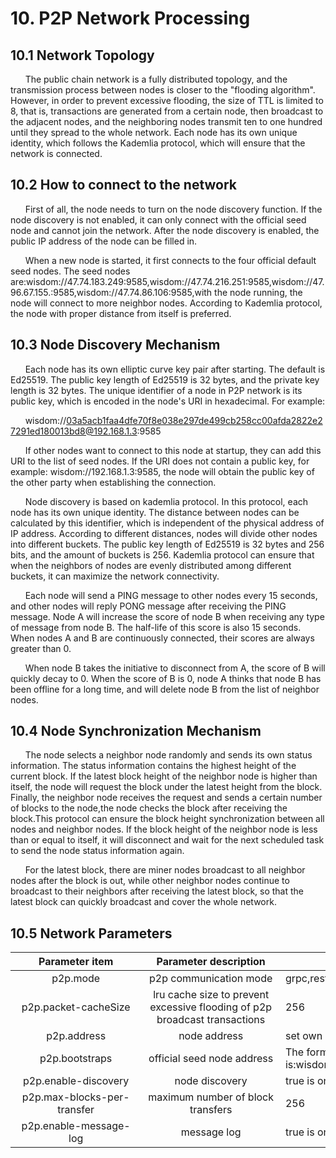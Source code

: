 # 10. P2P Network Processing
## 10.1 Network Topology
&#160;&#160;&#160;&#160;&#160;&#160;The public chain network is a fully distributed topology, and the transmission process between nodes is closer to the "flooding algorithm". However, in order to prevent excessive flooding, the size of TTL is limited to 8, that is, transactions are generated from a certain node, then broadcast to the adjacent nodes, and the neighboring nodes transmit ten to one hundred until they spread to the whole network. Each node has its own unique identity, which follows the Kademlia protocol, which will ensure that the network is connected.

## 10.2 How to connect to the network
&#160;&#160;&#160;&#160;&#160;&#160;First of all, the node needs to turn on the node discovery function. If the node discovery is not enabled, it can only connect with the official seed node and cannot join the network. After the node discovery is enabled, the public IP address of the node can be filled in.

&#160;&#160;&#160;&#160;&#160;&#160;When a new node is started, it first connects to the four official default seed nodes. The seed nodes are:wisdom://47.74.183.249:9585,wisdom://47.74.216.251:9585,wisdom://47.96.67.155.:9585,wisdom://47.74.86.106:9585,with the node running, the node will connect to more neighbor nodes. According to Kademlia protocol, the node with proper distance from itself is preferred.

## 10.3 Node Discovery Mechanism
&#160;&#160;&#160;&#160;&#160;&#160;Each node has its own elliptic curve key pair after starting. The default is Ed25519. The public key length of Ed25519 is 32 bytes, and the private key length is 32 bytes. The unique identifier of a node in P2P network is its public key, which is encoded in the node's URI in hexadecimal. For example:

 &#160;&#160;&#160;&#160;&#160;&#160;wisdom://03a5acb1faa4dfe70f8e038e297de499cb258cc00afda2822e27291ed180013bd8@192.168.1.3:9585

&#160;&#160;&#160;&#160;&#160;&#160;If other nodes want to connect to this node at startup, they can add this URI to the list of seed nodes. If the URI does not contain a public key, for example: wisdom://192.168.1.3:9585, the node will obtain the public key of the other party when establishing the connection.

&#160;&#160;&#160;&#160;&#160;&#160;Node discovery is based on kademlia protocol. In this protocol, each node has its own unique identity. The distance between nodes can be calculated by this identifier, which is independent of the physical address of IP address. According to different distances, nodes will divide other nodes into different buckets. The public key length of Ed25519 is 32 bytes and 256 bits, and the amount of buckets is 256. Kademlia protocol can ensure that when the neighbors of nodes are evenly distributed among different buckets, it can maximize the network connectivity.

&#160;&#160;&#160;&#160;&#160;&#160;Each node will send a PING message to other nodes every 15 seconds, and other nodes will reply PONG message after receiving the PING message. Node A will increase the score of node B when receiving any type of message from node B. The half-life of this score is also 15 seconds. When nodes A and B are continuously connected, their scores are always greater than 0.

&#160;&#160;&#160;&#160;&#160;&#160;When node B takes the initiative to disconnect from A, the score of B will quickly decay to 0. When the score of B is 0, node A thinks that node B has been offline for a long time, and will delete node B from the list of neighbor nodes.
## 10.4 Node Synchronization Mechanism
&#160;&#160;&#160;&#160;&#160;&#160;The node selects a neighbor node randomly and sends its own status information. The status information contains the highest height of the current block. If the latest block height of the neighbor node is higher than itself, the node will request the block under the latest height from the block. Finally, the neighbor node receives the request and sends a certain number of blocks to the node,the node checks the block after receiving the block.This protocol can ensure the block height synchronization between all nodes and neighbor nodes. If the block height of the neighbor node is less than or equal to itself, it will disconnect and wait for the next scheduled task to send the node status information again.

&#160;&#160;&#160;&#160;&#160;&#160;For the latest block, there are miner nodes broadcast to all neighbor nodes after the block is out, while other neighbor nodes continue to broadcast to their neighbors after receiving the latest block, so that the latest block can quickly broadcast and cover the whole network.
## 10.5 Network Parameters

|Parameter item|  <div style="width:155pt">Parameter description</div> |Effect
|:----:|:----:|---
|<div style="width:145pt">p2p.mode</div> | p2p communication mode|grpc,rest disabled
|p2p.packet-cacheSize| lru cache size to prevent excessive flooding of p2p broadcast transactions|256
|p2p.address|node address|set own node address The format is wisdom://ip address: port
|p2p.bootstraps|official seed node address|The format is consistent with the node address, separated by commas. The default is:wisdom://47.74.183.249:9585,wisdom://47.74.216.251:9585,wisdom://47.96.67.155:9585,wisdom://47.74.86.106:9585
|p2p.enable-discovery|node discovery|true is on (default), false is off
|p2p.max-blocks-per-transfer|maximum number of block transfers|256
|p2p.enable-message-log|message log|true is on, false is off (default)
